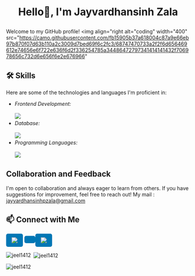 # <p align="center">Hello👋, I'm Jayvardhansinh Zala</p> 
Welcome to my GitHub profile! 
<img  align="right alt="coding" width="400" src="https://camo.githubusercontent.com/fb15905b37a618004c87a9e66eb97b870f07d63b110a2c3009d7bed69f6c2fc3/68747470733a2f2f6d656469612e74656e6f722e636f6d2f336254785a34486472797341414141432f706978656c732d6e656f6e2e676966"

## 🛠 Skills
Here are some of the technologies and languages I'm proficient in:
- *Frontend Development:*<br/><br/>
  <img src="https://skillicons.dev/icons?i=react,js,css,html,bootstrap,svg"/>
- *Database:*<br/><br/>
  <img src="https://skillicons.dev/icons?i=mongodb,microsoft-sql-server"/>
- *Programming Languages:*<br/><br/>
  <img src="https://skillicons.dev/icons?i=python"/>
  
## Collaboration and Feedback
I'm open to collaboration and always eager to learn from others. If you have suggestions for improvement, feel free to reach out!
My mail : jayvardhansinhpzala@gmail.com
## 📫 Connect with Me
<a href="https://www.linkedin.com/in/Jayvardhansinh-Zala" target="_blank" style="display: inline-block; background-color: #0077b5; color: white; padding: 10px 15px; border-radius: 5px;">
    <img src="https://skillicons.dev/icons?i=linkedin"/>
</a>
<a href="https://www.linkedin.com/in/Jayvardhansinh-Zala" target="_blank" style="display: inline-block; background-color: #0077b5; color: white; padding: 10px 15px; border-radius: 5px;">
<a href="https://www.instagram.com/j.p.rana_9" target="_blank" style="display: inline-block; background-color: #0077b5; color: white; padding: 10px 15px; border-radius: 5px;">
    <img src="https://skillicons.dev/icons?i=instagram"/>
</a>
<br/>

<p><img align="left" src="https://github-readme-stats.vercel.app/api/top-langs?username=jeel1412&show_icons=true&locale=en&layout=compact" alt="jeel1412" /></p>

<p>&nbsp;<img align="center" src="https://github-readme-stats.vercel.app/api?username=jeel1412&show_icons=true&locale=en" alt="jeel1412" /></p>

<p><img align="center" src="https://github-readme-streak-stats.herokuapp.com/?user=jeel1412&" alt="jeel1412" /></p>
